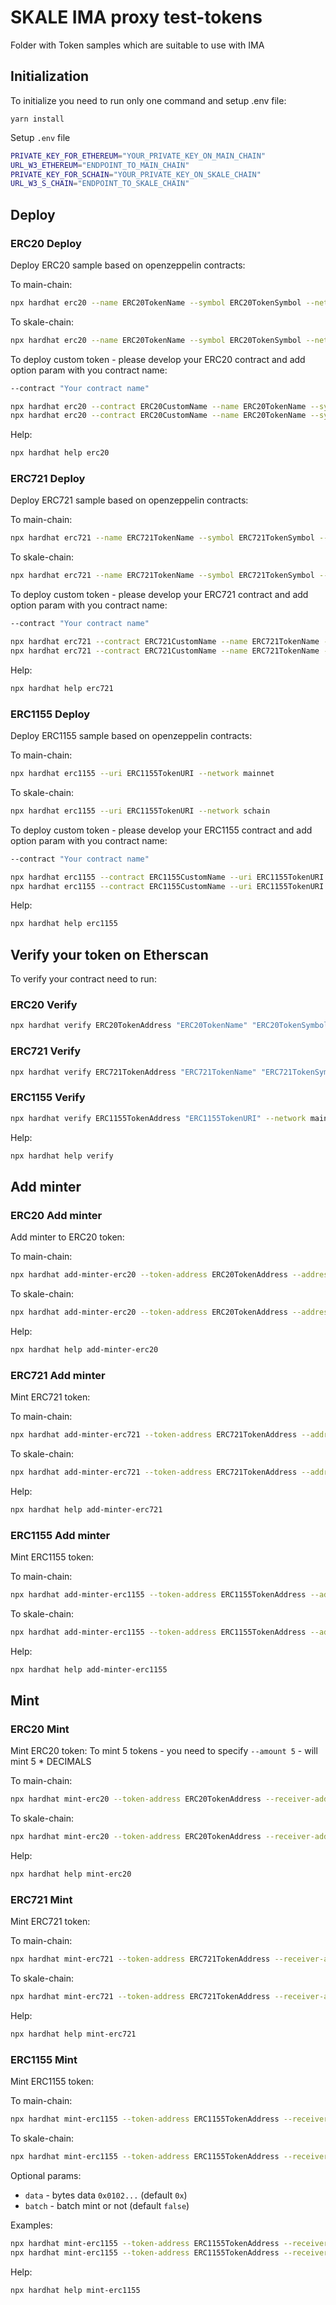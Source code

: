 <!-- SPDX-License-Identifier: (AGPL-3.0-only OR CC-BY-4.0) -->

# SKALE IMA proxy test-tokens

Folder with Token samples which are suitable to use with IMA

## Initialization

To initialize you need to run only one command and setup .env file:

`yarn install`

Setup `.env` file

```bash
PRIVATE_KEY_FOR_ETHEREUM="YOUR_PRIVATE_KEY_ON_MAIN_CHAIN"
URL_W3_ETHEREUM="ENDPOINT_TO_MAIN_CHAIN"
PRIVATE_KEY_FOR_SCHAIN="YOUR_PRIVATE_KEY_ON_SKALE_CHAIN"
URL_W3_S_CHAIN="ENDPOINT_TO_SKALE_CHAIN"
```

## Deploy

### ERC20 Deploy

Deploy ERC20 sample based on openzeppelin contracts:

To main-chain:

```bash
npx hardhat erc20 --name ERC20TokenName --symbol ERC20TokenSymbol --network mainnet
```

To skale-chain:

```bash
npx hardhat erc20 --name ERC20TokenName --symbol ERC20TokenSymbol --network schain
```

To deploy custom token - please develop your ERC20 contract and add option param with you contract name:

```bash
--contract "Your contract name"

npx hardhat erc20 --contract ERC20CustomName --name ERC20TokenName --symbol ERC20TokenSymbol --network mainnet
npx hardhat erc20 --contract ERC20CustomName --name ERC20TokenName --symbol ERC20TokenSymbol --network schain
```

Help:

```bash
npx hardhat help erc20
```

### ERC721 Deploy

Deploy ERC721 sample based on openzeppelin contracts:

To main-chain:

```bash
npx hardhat erc721 --name ERC721TokenName --symbol ERC721TokenSymbol --network mainnet
```

To skale-chain:

```bash
npx hardhat erc721 --name ERC721TokenName --symbol ERC721TokenSymbol --network schain
```

To deploy custom token - please develop your ERC721 contract and add option param with you contract name:

```bash
--contract "Your contract name"

npx hardhat erc721 --contract ERC721CustomName --name ERC721TokenName --symbol ERC721TokenSymbol --network mainnet
npx hardhat erc721 --contract ERC721CustomName --name ERC721TokenName --symbol ERC721TokenSymbol --network schain
```

Help:

```bash
npx hardhat help erc721
```

### ERC1155 Deploy

Deploy ERC1155 sample based on openzeppelin contracts:

To main-chain:

```bash
npx hardhat erc1155 --uri ERC1155TokenURI --network mainnet
```

To skale-chain:

```bash
npx hardhat erc1155 --uri ERC1155TokenURI --network schain
```

To deploy custom token - please develop your ERC1155 contract and add option param with you contract name:

```bash
--contract "Your contract name"

npx hardhat erc1155 --contract ERC1155CustomName --uri ERC1155TokenURI --network mainnet
npx hardhat erc1155 --contract ERC1155CustomName --uri ERC1155TokenURI --network schain
```

Help:

```bash
npx hardhat help erc1155
```

## Verify your token on Etherscan

To verify your contract need to run:

### ERC20 Verify

```bash
npx hardhat verify ERC20TokenAddress "ERC20TokenName" "ERC20TokenSymbol" --network mainnet
```

### ERC721 Verify

```bash
npx hardhat verify ERC721TokenAddress "ERC721TokenName" "ERC721TokenSymbol" --network mainnet
```

### ERC1155 Verify

```bash
npx hardhat verify ERC1155TokenAddress "ERC1155TokenURI" --network mainnet
```

Help:

```bash
npx hardhat help verify
```

## Add minter

### ERC20 Add minter

Add minter to ERC20 token:

To main-chain:

```bash
npx hardhat add-minter-erc20 --token-address ERC20TokenAddress --address minterAddress --network mainnet
```

To skale-chain:

```bash
npx hardhat add-minter-erc20 --token-address ERC20TokenAddress --address minterAddress --network schain
```

Help:

```bash
npx hardhat help add-minter-erc20
```

### ERC721 Add minter

Mint ERC721 token:

To main-chain:

```bash
npx hardhat add-minter-erc721 --token-address ERC721TokenAddress --address minterAddress --network mainnet
```

To skale-chain:

```bash
npx hardhat add-minter-erc721 --token-address ERC721TokenAddress --address minterAddress --network schain
```

Help:

```bash
npx hardhat help add-minter-erc721
```

### ERC1155 Add minter

Mint ERC1155 token:

To main-chain:

```bash
npx hardhat add-minter-erc1155 --token-address ERC1155TokenAddress --address minterAddress --network mainnet
```

To skale-chain:

```bash
npx hardhat add-minter-erc1155 --token-address ERC1155TokenAddress --address minterAddress --network schain
```

Help:

```bash
npx hardhat help add-minter-erc1155
```

## Mint

### ERC20 Mint

Mint ERC20 token:
To mint 5 tokens - you need to specify `--amount 5` - will mint 5 * DECIMALS

To main-chain:

```bash
npx hardhat mint-erc20 --token-address ERC20TokenAddress --receiver-address receiverAddress --amount amountOfTokens --network mainnet
```

To skale-chain:

```bash
npx hardhat mint-erc20 --token-address ERC20TokenAddress --receiver-address receiverAddress --amount amountOfTokens --network schain
```

Help:

```bash
npx hardhat help mint-erc20
```

### ERC721 Mint

Mint ERC721 token:

To main-chain:

```bash
npx hardhat mint-erc721 --token-address ERC721TokenAddress --receiver-address receiverAddress --token-id tokenId --network mainnet
```

To skale-chain:

```bash
npx hardhat mint-erc721 --token-address ERC721TokenAddress --receiver-address receiverAddress --token-id tokenId --network schain
```

Help:

```bash
npx hardhat help mint-erc721
```

### ERC1155 Mint

Mint ERC1155 token:

To main-chain:

```bash
npx hardhat mint-erc1155 --token-address ERC1155TokenAddress --receiver-address receiverAddress --token-id tokenId --amount amountOfTokens --network mainnet
```

To skale-chain:

```bash
npx hardhat mint-erc1155 --token-address ERC1155TokenAddress --receiver-address receiverAddress --token-id tokenId --amount amountOfTokens --network schain
```

Optional params:
- `data` - bytes data `0x0102...` (default `0x`)
- `batch` - batch mint or not (default `false`)

Examples:

```bash
npx hardhat mint-erc1155 --token-address ERC1155TokenAddress --receiver-address receiverAddress --token-id tokenId --amount amountOfTokens --data 0xabbccddeef12233445 --network mainnet
npx hardhat mint-erc1155 --token-address ERC1155TokenAddress --receiver-address receiverAddress --token-id tokenId --amount amountOfTokens --batch --network mainnet
```

Help:

```bash
npx hardhat help mint-erc1155
```
